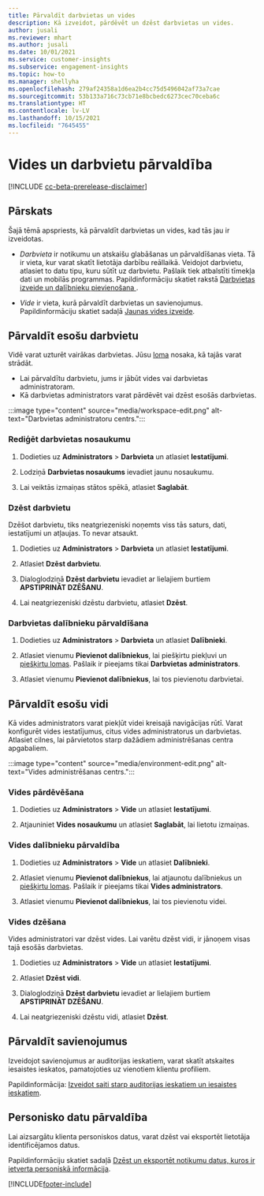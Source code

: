```yaml
---
title: Pārvaldīt darbvietas un vides
description: Kā izveidot, pārdēvēt un dzēst darbvietas un vides.
author: jusali
ms.reviewer: mhart
ms.author: jusali
ms.date: 10/01/2021
ms.service: customer-insights
ms.subservice: engagement-insights
ms.topic: how-to
ms.manager: shellyha
ms.openlocfilehash: 279af24358a1d6ea2b4cc75d5496042af73a7cae
ms.sourcegitcommit: 53b133a716c73cb71e8bcbedc6273cec70ceba6c
ms.translationtype: HT
ms.contentlocale: lv-LV
ms.lasthandoff: 10/15/2021
ms.locfileid: "7645455"
---
```

# <a name="manage-environments-and-workspaces"></a>Vides un darbvietu pārvaldība

[!INCLUDE [cc-beta-prerelease-disclaimer](includes/cc-beta-prerelease-disclaimer.md)]

## <a name="overview"></a>Pārskats

Šajā tēmā apspriests, kā pārvaldīt darbvietas un vides, kad tās jau ir izveidotas. 

- *Darbvieta* ir notikumu un atskaišu glabāšanas un pārvaldīšanas vieta. Tā ir vieta, kur varat skatīt lietotāja darbību reāllaikā. Veidojot darbvietu, atlasiet to datu tipu, kuru sūtīt uz darbvietu. Pašlaik tiek atbalstīti tīmekļa dati un mobilās programmas. Papildinformāciju skatiet rakstā [Darbvietas izveide un dalībnieku pievienošana ](create-workspace.md).

- *Vide* ir vieta, kurā pārvaldīt darbvietas un savienojumus. Papildinformāciju skatiet sadaļā [Jaunas vides izveide](create-new-environment.md).

## <a name="manage-an-existing-workspace"></a>Pārvaldīt esošu darbvietu

Vidē varat uzturēt vairākas darbvietas. Jūsu [loma](user-roles.md) nosaka, kā tajās varat strādāt. 

 - Lai pārvaldītu darbvietu, jums ir jābūt vides vai darbvietas administratoram.
 - Kā darbvietas administrators varat pārdēvēt vai dzēst esošās darbvietas. 

:::image type="content" source="media/workspace-edit.png" alt-text="Darbvietas administratoru centrs.":::

### <a name="edit-a-workspace-name"></a>Rediģēt darbvietas nosaukumu

1. Dodieties uz **Administrators** > **Darbvieta** un atlasiet **Iestatījumi**.

1. Lodziņā **Darbvietas nosaukums** ievadiet jaunu nosaukumu.

1. Lai veiktās izmaiņas stātos spēkā, atlasiet **Saglabāt**.

### <a name="delete-a-workspace"></a>Dzēst darbvietu

Dzēšot darbvietu, tiks neatgriezeniski noņemts viss tās saturs, dati, iestatījumi un atļaujas. To nevar atsaukt.

1. Dodieties uz **Administrators** > **Darbvieta** un atlasiet **Iestatījumi**.

1. Atlasiet **Dzēst darbvietu**. 

1. Dialoglodziņā **Dzēst darbvietu** ievadiet ar lielajiem burtiem **APSTIPRINĀT DZĒŠANU**. 

1. Lai neatgriezeniski dzēstu darbvietu, atlasiet **Dzēst**.

### <a name="manage-workspace-members"></a>Darbvietas dalībnieku pārvaldīšana

1. Dodieties uz **Administrators** > **Darbvieta** un atlasiet **Dalībnieki**.

1. Atlasiet vienumu **Pievienot dalībniekus**, lai piešķirtu piekļuvi un [piešķirtu lomas](user-roles.md). Pašlaik ir pieejams tikai **Darbvietas administrators**.

1. Atlasiet vienumu **Pievienot dalībniekus**, lai tos pievienotu darbvietai.

## <a name="manage-an-existing-environment"></a>Pārvaldīt esošu vidi

Kā vides administrators varat piekļūt videi kreisajā navigācijas rūtī. Varat konfigurēt vides iestatījumus, citus vides administratorus un darbvietas. Atlasiet cilnes, lai pārvietotos starp dažādiem administrēšanas centra apgabaliem.

:::image type="content" source="media/environment-edit.png" alt-text="Vides administrēšanas centrs.":::

### <a name="rename-an-environment"></a>Vides pārdēvēšana

1. Dodieties uz **Administrators** > **Vide** un atlasiet **Iestatījumi**.

1. Atjauniniet **Vides nosaukumu** un atlasiet **Saglabāt**, lai lietotu izmaiņas.

### <a name="manage-environment-members"></a>Vides dalībnieku pārvaldība

1. Dodieties uz **Administrators** > **Vide** un atlasiet **Dalībnieki**.

1. Atlasiet vienumu **Pievienot dalībniekus**, lai atjaunotu dalībniekus un [piešķirtu lomas](user-roles.md). Pašlaik ir pieejams tikai **Vides administrators**.

1. Atlasiet vienumu **Pievienot dalībniekus**, lai tos pievienotu videi.

### <a name="delete-an-environment"></a>Vides dzēšana

Vides administratori var dzēst vides. Lai varētu dzēst vidi, ir jānoņem visas tajā esošās darbvietas.

1. Dodieties uz **Administrators** > **Vide** un atlasiet **Iestatījumi**.

1. Atlasiet **Dzēst vidi**. 

1. Dialoglodziņā **Dzēst darbvietu** ievadiet ar lielajiem burtiem **APSTIPRINĀT DZĒŠANU**. 

1. Lai neatgriezeniski dzēstu vidi, atlasiet **Dzēst**.

## <a name="manage-connections"></a>Pārvaldīt savienojumus

Izveidojot savienojumus ar auditorijas ieskatiem, varat skatīt atskaites iesaistes ieskatos, pamatojoties uz vienotiem klientu profiliem. 

Papildinformācija: [Izveidot saiti starp auditorijas ieskatiem un iesaistes ieskatiem](integrate-audience-insights-engagement-insights.md).

## <a name="manage-personal-data"></a>Personisko datu pārvaldība

Lai aizsargātu klienta personiskos datus, varat dzēst vai eksportēt lietotāja identificējamos datus.

Papildinformāciju skatiet sadaļā [Dzēst un eksportēt notikumu datus, kuros ir ietverta personiskā informācija](delete-export-personal-data.md).


[!INCLUDE[footer-include](../includes/footer-banner.md)]
